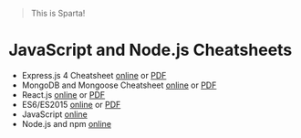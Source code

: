 > This is Sparta!

# JavaScript and Node.js Cheatsheets

* Express.js 4 Cheatsheet [online](https://github.com/azat-co/cheatsheets/tree/master/express4) or [PDF](https://github.com/azat-co/cheatsheets/tree/master/pdfs/express4-cheatsheet-webapplog.pdf)
* MongoDB and Mongoose Cheatsheet [online](https://github.com/azat-co/cheatsheets/tree/master/mongodb-mongoose) or [PDF](https://github.com/azat-co/cheatsheets/tree/master/pdfs/mongodb-cheatsheet-webapplog.pdf)
* React.js [online](https://github.com/azat-co/cheatsheets/tree/master/react) or [PDF](https://github.com/azat-co/cheatsheets/tree/master/pdfs/react-cheatsheet-webapplog.pdf)
* ES6/ES2015 [online](https://github.com/azat-co/cheatsheets/tree/master/es6) or [PDF](https://github.com/azat-co/cheatsheets/tree/master/pdfs/es6-cheatsheet-webapplog.pdf)
* JavaScript [online](https://github.com/azat-co/cheatsheets/tree/master/javascript)
* Node.js and npm [online](https://github.com/azat-co/cheatsheets/tree/master/node-npm)
